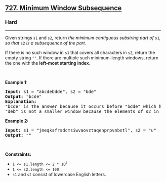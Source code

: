 <h2><a href="https://leetcode.com/problems/minimum-window-subsequence/">727. Minimum Window Subsequence</a></h2><h3>Hard</h3><hr><div style="user-select: auto;"><p style="user-select: auto;">Given strings <code style="user-select: auto;">s1</code> and <code style="user-select: auto;">s2</code>, return <em style="user-select: auto;">the minimum contiguous&nbsp;substring part of </em><code style="user-select: auto;">s1</code><em style="user-select: auto;">, so that </em><code style="user-select: auto;">s2</code><em style="user-select: auto;"> is a subsequence of the part</em>.</p>

<p style="user-select: auto;">If there is no such window in <code style="user-select: auto;">s1</code> that covers all characters in <code style="user-select: auto;">s2</code>, return the empty string <code style="user-select: auto;">""</code>. If there are multiple such minimum-length windows, return the one with the <strong style="user-select: auto;">left-most starting index</strong>.</p>

<p style="user-select: auto;">&nbsp;</p>
<p style="user-select: auto;"><strong style="user-select: auto;">Example 1:</strong></p>

<pre style="user-select: auto;"><strong style="user-select: auto;">Input:</strong> s1 = "abcdebdde", s2 = "bde"
<strong style="user-select: auto;">Output:</strong> "bcde"
<strong style="user-select: auto;">Explanation:</strong> 
"bcde" is the answer because it occurs before "bdde" which has the same length.
"deb" is not a smaller window because the elements of s2 in the window must occur in order.
</pre>

<p style="user-select: auto;"><strong style="user-select: auto;">Example 2:</strong></p>

<pre style="user-select: auto;"><strong style="user-select: auto;">Input:</strong> s1 = "jmeqksfrsdcmsiwvaovztaqenprpvnbstl", s2 = "u"
<strong style="user-select: auto;">Output:</strong> ""
</pre>

<p style="user-select: auto;">&nbsp;</p>
<p style="user-select: auto;"><strong style="user-select: auto;">Constraints:</strong></p>

<ul style="user-select: auto;">
	<li style="user-select: auto;"><code style="user-select: auto;">1 &lt;= s1.length &lt;= 2 * 10<sup style="user-select: auto;">4</sup></code></li>
	<li style="user-select: auto;"><code style="user-select: auto;">1 &lt;= s2.length &lt;= 100</code></li>
	<li style="user-select: auto;"><code style="user-select: auto;">s1</code> and <code style="user-select: auto;">s2</code> consist of lowercase English letters.</li>
</ul>
</div>